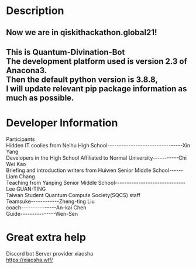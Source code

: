 # Description  
Now we are in qiskithackathon.global21!   
---------------  
This is Quantum-Divination-Bot   
The development platform used is version 2.3 of Anacona3.  
Then the default python version is 3.8.8,  
I will update relevant pip package information as much as possible.  
---------------  
# Developer Information  
Participants  
Hidden IT coolies from Neihu High School--------------------------------Xin Yang  
Developers in the High School Affiliated to Normal University-----------Chi Wei Kao  
Briefing and introduction writers from Huiwen Senior Middle School------Liam Chang  
Teaching from Yanping Senior Middle School------------------------------Lee GUAN-TING  
Taiwan Student Quantum Compute Society(SQCS) staff  
Teamsuke------------Zheng-ting Liu  
coach---------------An-kai Chen  
Guide---------------Wen-Sen  
 # Great extra help  
Discord bot Server provider xiaosha   
https://xiaosha.wtf/  

